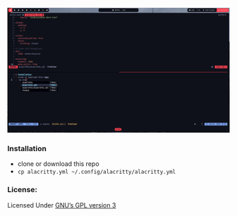 ![screenshot](./screen.png)

### Installation

- clone or download this repo
- `cp alacritty.yml ~/.config/alacritty/alacritty.yml`

### License:

Licensed Under [GNU’s GPL version 3](https://github.com/material-ocean/Material-Ocean/blob/master/LICENSE)
